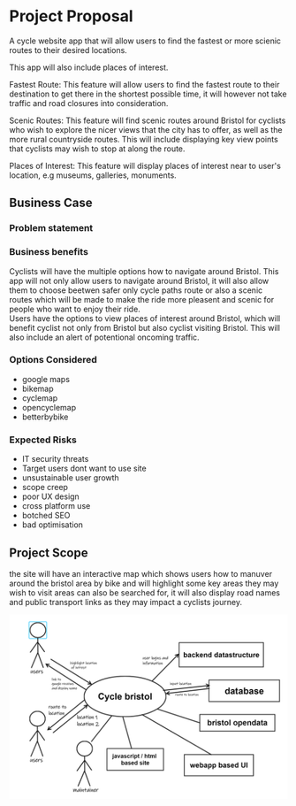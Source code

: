 # Project Proposal
A cycle website app that will allow users to find the  fastest or more scienic routes to their desired locations.
 
This app will also include places of interest.

<!---route with the lowest inclines--->

Fastest Route:
This feature will allow users to find the fastest route to their destination to get there in the shortest possible time, it will however not take traffic and road closures into consideration. 

Scenic Routes:
This feature will find scenic routes around Bristol for cyclists who wish to explore the nicer views that the city has to offer, as well as the more rural countryside routes. This will include displaying key view points that cyclists may wish to stop at along the route.

Places of Interest: 
This feature will display places of interest near to user's location, e.g museums, galleries, monuments.
<!--- 
Lowest Inclanes:
this feature will allow users to find the routes with lowest incline to their destination
 -->


## Business Case
<!--will people use it? is it financially viable? how do you implement it? --->

### Problem statement



### Business benefits
Cyclists will have the multiple options how to navigate around Bristol. 
This app will not only allow users to navigate around Bristol, it will also allow them to choose beetwen safer only cycle paths route or also a scenic routes which will be made to make the ride more pleasent and scenic for people who want to enjoy their ride.  
Users have the options to view places of interest around Bristol, which will benefit cyclist not only from Bristol but also cyclist visiting Bristol. 
This will also include an alert of potentional oncoming traffic. 



### Options Considered
- google maps
- bikemap
- cyclemap
- opencyclemap
- betterbybike

### Expected Risks
- IT security threats
- Target users dont want to use site
- unsustainable user growth
- scope creep
- poor UX design
- cross platform use 
- botched SEO
- bad optimisation 

## Project Scope
the site will have an interactive map which shows users how to manuver around the bristol area by bike and will highlight some key areas they may wish to visit areas can also be searched for, it will also display road names and public transport links as they may impact a cyclists journey.

![Insert your Context Diagram Here](images/context_diagram.png)
